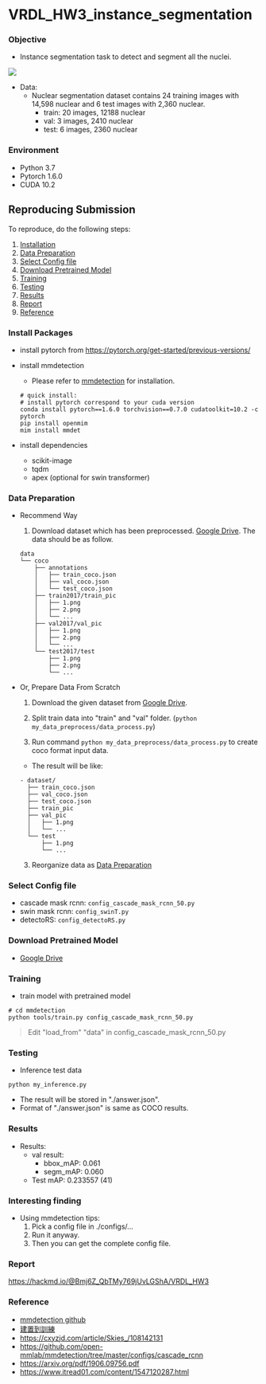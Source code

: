 # VRDL_HW3_instance_segmentation

### Objective
* Instance segmentation task to detect and segment all the nuclei.

![](https://i.imgur.com/tEKtEuV.jpg)



* Data: 
    * Nuclear segmentation dataset contains 24 training images with 14,598 nuclear and 6 test images with 2,360 nuclear.
        * train: 20 images, 12188 nuclear
        * val: 3 images, 2410 nuclear
        * test: 6 images, 2360 nuclear

 


### Environment
- Python 3.7
- Pytorch 1.6.0
- CUDA 10.2

## Reproducing Submission
To reproduce, do the following steps:
1. [Installation](#install-packages)
2. [Data Preparation](#data-preparation)
3. [Select Config file](#select-config-file)
4. [Download Pretrained Model](#download-pretrained-model)
5. [Training](#training)
6. [Testing](#testing)
7. [Results](#results)
8. [Report](#report)
9. [Reference](#reference)



### Install Packages
- install pytorch from https://pytorch.org/get-started/previous-versions/

- install mmdetection
    * Please refer to [mmdetection](https://github.com/open-mmlab/mmdetection) for installation.
    ```
    # quick install:
    # install pytorch correspond to your cuda version
    conda install pytorch==1.6.0 torchvision==0.7.0 cudatoolkit=10.2 -c pytorch
    pip install openmim
    mim install mmdet
    ```

- install dependencies
    * scikit-image
    * tqdm
    * apex (optional for swin transformer)

### Data Preparation
* Recommend Way
  1. Download dataset which has been preprocessed. [Google Drive](https://drive.google.com/drive/folders/1M0n4axh-rFseZ86aeSgUrCPZ-87mcZ_R?usp=sharing). The data should be as follow.
  ```
  data
  └── coco
      ├── annotations
      │   ├── train_coco.json
      │   ├── val_coco.json
      │   └── test_coco.json
      ├── train2017/train_pic
      │   ├── 1.png
      │   ├── 2.png
      │   └── ...
      ├── val2017/val_pic
      │   ├── 1.png
      │   ├── 2.png
      │   └── ...
      └── test2017/test
          ├── 1.png
          ├── 2.png
          └── ...
  ```


* Or, Prepare Data From Scratch
  1. Download the given dataset from [Google Drive](https://drive.google.com/drive/folders/19r3ic3Z39vS6MHx4115926kGEbK3wqPr?usp=sharing).
 
  2. Split train data into "train" and "val" folder. (`python my_data_preprocess/data_process.py`)
  3. Run command `python my_data_preprocess/data_process.py` to create coco format input data.
  
  * The result will be like:
  ```
  - dataset/
    ├── train_coco.json
    ├── val_coco.json
    ├── test_coco.json
    ├── train_pic 
    ├── val_pic
    │   ├── 1.png
    │   └── ...    
    └── test
        ├── 1.png
        └── ...
  ```
  3. Reorganize data as [Data Preparation](#data-preparation)

### Select Config file
* cascade mask rcnn: `config_cascade_mask_rcnn_50.py`
* swin mask rcnn: `config_swinT.py`
* detectoRS: `config_detectoRS.py`

### Download Pretrained Model
- [Google Drive](https://drive.google.com/drive/folders/18rKU28lb-DmLwHfTR-io2vkAd1wBpGgn?usp=sharing)

### Training
- train model with pretrained model
```
# cd mmdetection
python tools/train.py config_cascade_mask_rcnn_50.py
```
> Edit "load_from" "data"
> in config_cascade_mask_rcnn_50.py 

### Testing
- Inference test data
```
python my_inference.py
```

- The result will be stored in "./answer.json". 
- Format of "./answer.json" is same as COCO results.


### Results
* Results: 
    * val result:
        * bbox_mAP: 0.061
        * segm_mAP: 0.060
    * Test mAP: 0.233557 (41)

### Interesting finding
* Using mmdetection tips:
	1. Pick a config file in ./configs/... 
	2. Run it anyway. 
	3. Then you can get the complete config file.

### Report
https://hackmd.io/@Bmj6Z_QbTMy769jUvLGShA/VRDL_HW3

### Reference

* [mmdetection github](https://github.com/open-mmlab/mmdetection/tree/master/configs/cascade_rcnn)
* [建置到訓練](http://lanck.lzu.edu.cn/?p=490)
* https://cxyzjd.com/article/Skies_/108142131
* https://github.com/open-mmlab/mmdetection/tree/master/configs/cascade_rcnn
* https://arxiv.org/pdf/1906.09756.pdf
* https://www.itread01.com/content/1547120287.html








